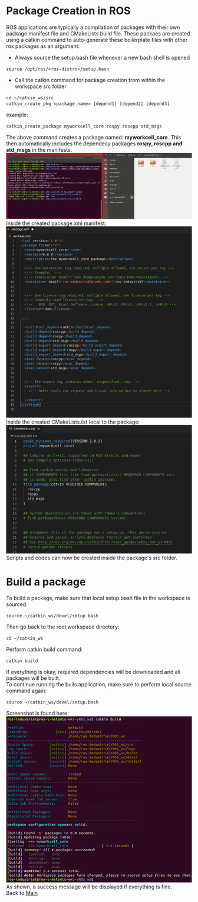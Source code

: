# Package Creation in ROS 
ROS applications are typically a compilation of packages with their own package manifest file and CMakeLists build file. 
These packaes are created using a catkin command to auto-generate these boilerplate files with other ros packages as an argument:
* Always source the setup.bash file whenever a new bash shell is opened
```
source /opt/ros/<ros-distro>/setup.bash
```
* Call the catkin command for package creation from within the workspace src folder
```
cd ~/catkin_ws/src
catkin_create_pkg <package_name> [depend1] [depend2] [depend3] 
```
example:
```
catkin_create_package myworkcell_core rospy roscpp std_msgs
```
The above command creates a package named: <b>myworkcell_core</b>.
This then automatically includes the dependecy packages <b>rospy, roscpp and std_msgs</b> in the manifests.
  ![alt-text](../images/package_creation.PNG?raw=True)</br>
Inside the created package.xml manifest:  
  ![alt-text](../images/pkg_xml.PNG?raw=True)  
Inside the created CMakeLists.txt local to the package:  
  ![alt-text](../images/pkg_makefile.PNG?raw=True)  
Scripts and codes can now be created inside the package's src folder.  

# Build a package
To build a package, make sure that local setup.bash file in the workspace is sourced:  
```
source ~/catkin_ws/devel/setup.bash
```
Then go back to the root workspace directory:   
```
cd ~/catkin_ws
```
Perform catkin build command:
```
catkin build
```
If everything is okay, required dependencies will be downloaded and all packages will be built.  
To continue running the buils application, make sure to perform local source command again:  
```
source ~/catkin_ws/devel/setup.bash

```
Screenshot is found here:  
![alt-text](../images/package_build.PNG?raw=True)  
As shown, a success message will be displayed if everything is fine.  
Back to [Main](../README.md)  
